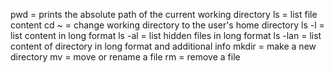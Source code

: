 pwd = prints the absolute path of the current working directory
ls = list file content
cd ~ = change working directory to the user's home directory
ls -l = list content in long format
ls -al = list hidden files in long format
ls -lan = list content of directory in long format and additional info 
mkdir = make a new directory
mv = move or rename a file
rm = remove a file
